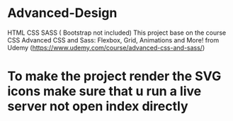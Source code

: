 # Advanced-Design
HTML CSS SASS ( Bootstrap not included) 
This project base on the course CSS
Advanced CSS and Sass: Flexbox, Grid, Animations and More! from Udemy (https://www.udemy.com/course/advanced-css-and-sass/)

# To make the project render the SVG icons make sure that u run a live server not open index directly

